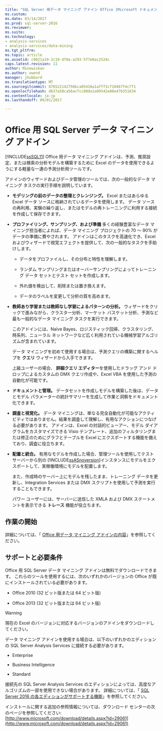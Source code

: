 ```yaml
---
title: "SQL Server 用データ マイニング アドイン Office |Microsoft ドキュメント"
ms.custom: 
ms.date: 03/14/2017
ms.prod: sql-server-2016
ms.reviewer: 
ms.suite: 
ms.technology:
- analysis-services
- analysis-services/data-mining
ms.tgt_pltfrm: 
ms.topic: article
ms.assetid: c9021a19-2c19-4f0a-a293-5f7e0ac2524c
caps.latest.revision: 11
author: Minewiskan
ms.author: owend
manager: jhubbard
ms.translationtype: MT
ms.sourcegitcommit: 876522142756bca05416a1afff3cf10467f4c7f1
ms.openlocfilehash: d637a50ca56acfcc80da1a09542e88e476351634
ms.contentlocale: ja-jp
ms.lasthandoff: 09/01/2017

---
```

# <a name="sql-server-data-mining-add-ins-for-office"></a>Office 用 SQL Server データ マイニング アドイン
  [!INCLUDE[ssSQL11](../../includes/sssql11-md.md)] Office 用データ マイニング アドインは、予測、推奨設定、または検索の分析モデルを構築するために Excel のデータを使用できるようにする軽量な一連の予測分析用ツールです。  
  
 アドインのウィザードおよびデータ管理のツールでは、次の一般的なデータ マイニング タスクの実行手順を説明しています。  
  
-   **モデリングの前のデータの整理とクレンジング。** Excel またはあらゆる Excel データ ソースに格納されているデータを使用します。 データ ソースの再利用、実験の繰り返し、またはモデルの再トレーニングに利用する接続を作成して保存できます。  
  
-   **プロファイリング、サンプリング、および準備** 多くの経験豊富なデータ マイニング担当者によれば、データ マイニング プロジェクトの 70 ～ 90% がデータの準備に費やされます。 アドインはこのタスクを高速化でき、Excel およびウィザードで視覚エフェクトを提供して、次の一般的なタスクを手助けします。  
  
    -   データをプロファイルし、その分布と特性を理解します。  
  
    -   ランダム サンプリングまたはオーバーサンプリングによってトレーニング データ セットとテスト セットを作成します。  
  
    -   外れ値を検出して、削除または置き換えます。  
  
    -   データのラベルを変更して分析の質を高めます。  
  
-   **教師あり学習または教師なし学習によるパターンの分析。** ウィザードをクリックで進みながら、クラスター分析、マーケット バスケット分析、予測など最も一般的なデータ マイニング タスクを実行できます。  
  
     このアドインには、Naïve Bayes、ロジスティック回帰、クラスタリング、時系列、ニューラル ネットワークなど広く利用されている機械学習アルゴリズムが含まれています。  
  
     データ マイニングを初めて使用する場合は、予測クエリの構築に関するヘルプを **クエリ** ウィザードから入手できます。  
  
     上級ユーザーの場合、 **詳細クエリ エディター**を使用したドラッグ アンド ドロップによるカスタムの DMX クエリ作成や、Excel VBA を使用した予測の自動化が可能です。  
  
-   **ドキュメントと管理。** データセットを作成しモデルを構築した後は、データとモデル パラメーターの統計サマリーを生成して作業と洞察をドキュメント化できます。  
  
-   **調査と視覚化。** データ マイニングは、単なる完全自動化が可能なアクティビティではありません。結果を調査して理解し、有用なアクションにつなげる必要があります。 アドインは、Excel の対話的ビューアー、モデル ダイアグラムをカスタマイズできる Visio テンプレート、追加のフィルタリングまたは修正のためにグラフとテーブルを Excel にエクスポートする機能を備えており、調査に役立ちます。  
  
-   **配置と統合。** 有用なモデルを作成した場合、管理ツールを使用してテスト サーバーから別の [!INCLUDE[ssASnoversion](../../includes/ssasnoversion-md.md)]インスタンスにモデルをエクスポートして、実稼働環境にモデルを配置します。  
  
     また、作成時のサーバー上にモデルを残したまま、トレーニング データを更新し、Integration Services または DMX スクリプトを使用して予測を実行することもできます。  
  
     パワー ユーザーには、サーバーに送信した XMLA および DMX ステートメントを表示できる **トレース** 機能が役立ちます。  
  
## <a name="getting-started"></a>作業の開始  
 詳細については、「 [Office 用データ マイニング アドインの内容](http://go.microsoft.com/fwlink/p/?LinkId=616849)」を参照してください。  
  
## <a name="support-and-requirements"></a>サポートと必要条件  
 Office 用 SQL Server データ マイニング アドインは無料でダウンロードできます。 これらのツールを使用するには、次のいずれかのバージョンの Office が既にインストールされている必要があります。  
  
-   Office 2010 (32 ビット版または 64 ビット版)  
  
-   Office 2013 (32 ビット版または 64 ビット版)  
  
> [!WARNING]  
>  現在の Excel のバージョンに対応するバージョンのアドインをダウンロードしてください。  
  
 データ マイニング アドインを使用する場合は、以下のいずれかのエディションの SQL Server Analysis Services に接続する必要があります。  
  
-   Enterprise  
  
-   Business Intelligence  
  
-   Standard  
  
 接続先の SQL Server Analysis Services のエディションによっては、高度なアルゴリズムの一部を使用できない場合があります。 詳細については、「 [SQL Server 2016 の各エディションがサポートする機能](../../analysis-services/analysis-services-features-supported-by-the-editions-of-sql-server-2016.md)」を参照してください。  
  
 インストールに関する追加の参照情報については、ダウンロード センターの次のページを参照してください: [http://www.microsoft.com/download/details.aspx?id=29061](http://www.microsoft.com/download/details.aspx?id=29061)  
  
  

